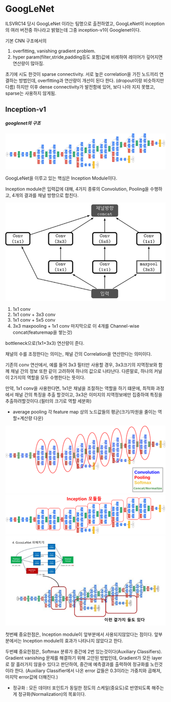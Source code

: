 # GoogLeNet

ILSVRC14 당시 GoogLeNet 이라는 팀명으로 출전하였고, GoogLeNet이 inception의 여러 버전중 하나라고 밝혔는데 그중 inception-v1이 Googlenet이다.

기본 CNN 구조에서의 
1. overfitting, vanishing gradient problem.
2. hyper param(filter,stride,padding등도 포함)값에 비례하여 레이어가 깊어지면 연산량이 많아짐.

초기에 시도 한것이 sparse connectivity. 서로 높은 correlation을 가진 노드끼리 연결하는 방법인데, overfitting과 연산량이 개선이 된다 한다. (dropout이랑 비슷하지만 다름) 하지만 이후 dense connectivity가 발전함에 있어, 보다 나아 지지 못했고, sparse는 사용하지 않게됨.

## Inception-v1

##### googlenet의 구조
![googlenet](./image/googlenet.png "googlenet")

GoogLeNet을 이루고 있는 핵심은 Inception Module이다.

Inception module은 입력값에 대해, 4가지 종류의 Convolution, Pooling을 수행하고, 4개의 결과를 채널 방향으로 합친다. 

![incepmod](./image/incepmod.png "incepmod")

1. 1x1 conv
2. 1x1 conv + 3x3 conv
3. 1x1 conv + 5x5 conv
4. 3x3 maxpooling + 1x1 conv
마지막으로 이 4개를 Channel-wise concat(featuremap을 쌓는것)

bottleneck으로(1x1+3x3) 연산량이 준다.

채널의 수를 조정한다는 의미는, 채널 간의 Correlation을 연산한다는 의미이다. 

기존의 conv 연산에서, 예를 들어 3x3 필터만 사용할 경우, 3x3크기의 지역정보와 함께 채널 간의 정보 또한 같이 고려하여 하나의 값으로 나타난다. 다른말로, 하나의 커널이 2가지의 역할을 모두 수행한다는 뜻이다.

만약, 1x1 conv을 사용한다면, 1x1은 채널을 조절하는 역할을 하기 떄문에, 최적화 과정에서 채널 간의 특징을 추출 할것이고, 3x3은 이미지의 지역정보에만 집중하여 특징을 추출하려할것이다.(필터의 크기로 역할 세분화) 

* average pooling 각 feature map 상의 노드값들의 평균(크기/차원을 줄이는 역할=계산량 다운)

![improvgoogle](./image/improvgoogle.png "improvgoogle")
![googleinc](./image/googleinc.png "googleinc")
![gogo](./image/gogo.jpg "gogo")

첫번째 중요한점은, Inception module이 앞부분에서 사용되지않았다는 점이다. 앞부분에서는 Inception module의 효과가 나타나지 않았다고 한다.

두번쨰 중요한점은, Softmax 분류가 중간에 2번 있는것이다(Auxiliary Classifiers). Gradient vanishing 문제를 해결하기 위해 고안된 방법인데, Gradient가 모든 layer로 잘 흘러가지 않을수 있다고 판단하여, 중간에 예측결과를 출력하여 정규화를 노린것이라 한다.
(Auxiliary Classifier에서 나온 error 값들은 0.3이라는 가중치와 곱해져, 마지막 error값에 더해진다.)

* 정규화 : 모든 데이터 포인트가 동일한 정도의 스케일(중요도)로 반영되도록 해주는게 정규화(Normalization)의 목표이다.

